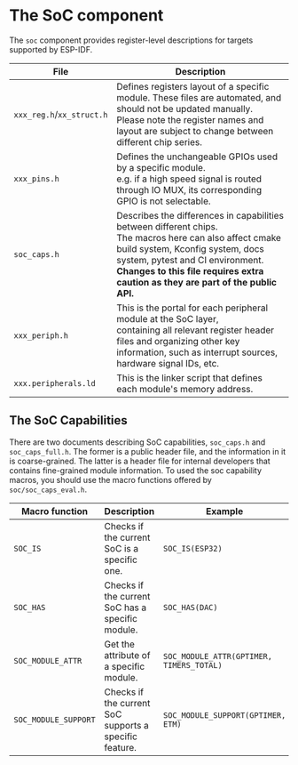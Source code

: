 # The SoC component

The `soc` component provides register-level descriptions for targets supported by ESP-IDF.

| File                | Description                                                                                   |
|---------------------|-----------------------------------------------------------------------------------------------|
| `xxx_reg.h`/`xx_struct.h` | Defines registers layout of a specific module. These files are automated, and should not be updated manually. <br/> Please note the register names and layout are subject to change between different chip series. |
| `xxx_pins.h`        | Defines the unchangeable GPIOs used by a specific module. <br/> e.g. if a high speed signal is routed through IO MUX, its corresponding GPIO is not selectable. |
| `soc_caps.h`        | Describes the differences in capabilities between different chips. <br/> The macros here can also affect cmake build system, Kconfig system, docs system, pytest and CI environment. <br/> **Changes to this file requires extra caution as they are part of the public API.** |
| `xxx_periph.h`      | This is the portal for each peripheral module at the SoC layer, <br/> containing all relevant register header files and organizing other key information, such as interrupt sources, hardware signal IDs, etc. |
| `xxx.peripherals.ld` | This is the linker script that defines each module's memory address. |

## The SoC Capabilities

There are two documents describing SoC capabilities, `soc_caps.h` and `soc_caps_full.h`. The former is a public header file, and the information in it is coarse-grained. The latter is a header file for internal developers that contains fine-grained module information. To used the soc capability macros, you should use the macro functions offered by `soc/soc_caps_eval.h`.

| Macro function | Description | Example |
|----------------|-------------|---------|
| `SOC_IS` | Checks if the current SoC is a specific one. | `SOC_IS(ESP32)` |
| `SOC_HAS` | Checks if the current SoC has a specific module. | `SOC_HAS(DAC)` |
| `SOC_MODULE_ATTR` | Get the attribute of a specific module. | `SOC_MODULE_ATTR(GPTIMER, TIMERS_TOTAL)` |
| `SOC_MODULE_SUPPORT` | Checks if the current SoC supports a specific feature. | `SOC_MODULE_SUPPORT(GPTIMER, ETM)` |
